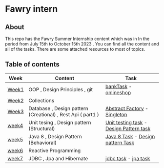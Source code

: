 # Fawry intern
## About 
This repo has the Fawry Summer Internship content which was in In the period from July 15th to October 15th 2023 . You can find all the content and all of the tasks.
There are some attached resources to most of topics. 
## Table of contents

| Week | Content | Task |
|-----------------|-----------------|-----------------|
| [Week1](https://github.com/eagledev-am/fawry-intern/tree/main/week1) | OOP , Design Principles , git | [bankTask](https://github.com/eagledev-am/fawry-intern/tree/main/week1/bankapp) -  [onlineshop](https://github.com/eagledev-am/fawry-intern/tree/main/week1/onlineshop)|
| [Week2](https://github.com/eagledev-am/fawry-intern/tree/main/week2)  |Collections| |
| [Week3](https://github.com/eagledev-am/fawry-intern/tree/main/week3) |  Database , Design pattern (Creational) , Rest Api ( part1  ) |[Abstract Factory](https://github.com/eagledev-am/fawry-intern/tree/main/week3/Task/AbstractFactoryTask) - [Singleton](https://github.com/eagledev-am/fawry-intern/tree/main/week3/Task/SingletonTask)|
| [week4](https://github.com/eagledev-am/fawry-intern/tree/main/week4) | Unit tesing , Design pattern (Structural) | [Unit testing task](https://github.com/eagledev-am/fawry-intern/tree/main/week4/unit-testing-task) - [Design Pattern task](https://github.com/eagledev-am/fawry-intern/tree/main/week4/design-pattern-task) |
| [week5](https://github.com/eagledev-am/fawry-intern/tree/main/week5) | Java 8 , Design Pattern (Behavioral) | [Java 8 Task](https://github.com/eagledev-am/fawry-intern/tree/main/week5/java8-task) - [Design pattern Task](https://github.com/eagledev-am/fawry-intern/tree/main/week5/design-pattern-task) |
|[week6](https://github.com/eagledev-am/fawry-intern/tree/main/week6)|Reactive Programming|
|[week7](https://github.com/eagledev-am/fawry-intern/tree/main/week7)| JDBC , Jpa and Hibernate | [jdbc task](https://github.com/eagledev-am/fawry-intern/tree/main/week7/jdbctask) - [jpa task](https://github.com/eagledev-am/fawry-intern/tree/main/week7/Jpatask)|
